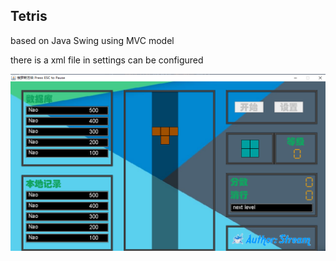 ## Tetris

based on Java Swing using MVC model

there is a xml file in settings can be configured


![](graphic/preview.png)
